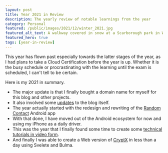 ```yaml
---
layout: post
title: Year 2021 in Review
description: The yearly review of notable learnings from the year
category: Personal
featured: /public/images/2021/12/winter_2021.jpg
featured_alt_text: A walkway covered in snow at a Scarborough park in Winter
featured_hero: true
tags: [year-in-review]
---
```

This year has flown past especially towards the latter stages of the year, as I had plans to take a Cloud Certification before the year is up. 
Whether it is the busy schedule or procrastinating  with the learning until the exam is scheduled, I can't tell to be certain.

<!-- more -->

Here is my 2021 in summary.  

* The major update is that I finally bought a domain name for myself for this blog and other projects.
* It also involved some [updates](https://www.midhunhk.com/project/2021/04/22/two-projects/) to the blog itself.
* The year actually started with the redesign and rewriting of the [Random Contact](https://www.midhunhk.com/dev/2021/03/25/random-contact-update/) Android app
* With that done, I have moved out of the Android ecosystem for now and using my iPhone as a daily driver.
* This was the year that I finally found some time to create some [technical tutorials in video form](https://www.midhunhk.com/learning/2021/07/12/creating-technical-tutorials/).
* And finally I was able to create a Web version of [CryptX](https://www.midhunhk.com/project/2021/11/23/cryptx-web/) in less than a day using Svelete and Bulma.

